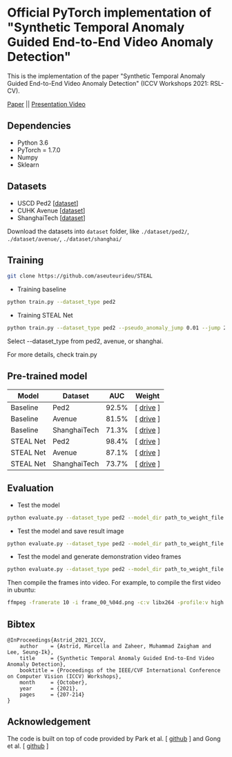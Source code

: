 # Official PyTorch implementation of "Synthetic Temporal Anomaly Guided End-to-End Video Anomaly Detection"
This is the implementation of the paper "Synthetic Temporal Anomaly Guided End-to-End Video Anomaly Detection" (ICCV Workshops 2021: RSL-CV).

[Paper](https://openaccess.thecvf.com/content/ICCV2021W/RSLCV/html/Astrid_Synthetic_Temporal_Anomaly_Guided_End-to-End_Video_Anomaly_Detection_ICCVW_2021_paper.html) || [Presentation Video](https://youtu.be/om7sY1hc3Dw)

## Dependencies
* Python 3.6
* PyTorch = 1.7.0 
* Numpy
* Sklearn

## Datasets
* USCD Ped2 [[dataset](https://drive.google.com/file/d/1GhIqtImg0xv-sx4nJiFldQ9tCbezmuob/view?usp=share_link)]
* CUHK Avenue [[dataset](https://drive.google.com/file/d/1zE1flARFJyckS8By5fOEDoFeiKHZH0Wi/view?usp=share_link)]
* ShanghaiTech [[dataset](https://drive.google.com/file/d/166MaSkFfdsxo_0ksIqr8AeWdVgk21CZ_/view?usp=share_link)]

Download the datasets into ``dataset`` folder, like ``./dataset/ped2/``, ``./dataset/avenue/``, ``./dataset/shanghai/``

## Training
```bash
git clone https://github.com/aseuteurideu/STEAL
```

* Training baseline
```bash
python train.py --dataset_type ped2
```

* Training STEAL Net
```bash
python train.py --dataset_type ped2 --pseudo_anomaly_jump 0.01 --jump 2 3 4 5
```

Select --dataset_type from ped2, avenue, or shanghai.

For more details, check train.py


## Pre-trained model

| Model           | Dataset       | AUC           | Weight        |
| -------------- | ------------- | ------------- | ------------- | 
| Baseline | Ped2          |   92.5%       | [ [drive](https://drive.google.com/file/d/1ARggGh6gh-Y-or0Kd71GlkBRllJsMyjY/view?usp=share_link) ] |
| Baseline | Avenue        |   81.5%       | [ [drive](https://drive.google.com/file/d/1Eac4macUQ2zPOf6dEOgUvXFEKdDsE1Pg/view?usp=share_link) ] |
| Baseline | ShanghaiTech  |   71.3%       | [ [drive](https://drive.google.com/file/d/15x_DSu1WP-JVNmbCor316vb4pgTHYof3/view?usp=share_link) ] |
| STEAL Net  | Ped2          |   98.4%       | [ [drive](https://drive.google.com/file/d/1ZPeOHwIF354bedcwRKms9MguU8dBkRZu/view?usp=sharing) ] |
| STEAL Net  | Avenue        |   87.1%       | [ [drive](https://drive.google.com/file/d/18qTDouBqlIqq2uz8XGfAoRSqBhTOVXjP/view?usp=sharing) ] |
| STEAL Net  | ShanghaiTech  |   73.7%       | [ [drive](https://drive.google.com/file/d/1_bqWu2qE4EyxSpN1DBKosUC6AdaUlNi-/view?usp=sharing) ] |

## Evaluation
* Test the model
```bash
python evaluate.py --dataset_type ped2 --model_dir path_to_weight_file.pth
```
* Test the model and save result image
```bash
python evaluate.py --dataset_type ped2 --model_dir path_to_weight_file.pth --img_dir folder_path_to_save_image_results
```
* Test the model and generate demonstration video frames
```bash
python evaluate.py --dataset_type ped2 --model_dir path_to_weight_file.pth --vid_dir folder_path_to_save_video_results
```
Then compile the frames into video. For example, to compile the first video in ubuntu:
```bash
ffmpeg -framerate 10 -i frame_00_%04d.png -c:v libx264 -profile:v high -crf 20 -pix_fmt yuv420p video_00.mp4
```


## Bibtex
```
@InProceedings{Astrid_2021_ICCV,
    author    = {Astrid, Marcella and Zaheer, Muhammad Zaigham and Lee, Seung-Ik},
    title     = {Synthetic Temporal Anomaly Guided End-to-End Video Anomaly Detection},
    booktitle = {Proceedings of the IEEE/CVF International Conference on Computer Vision (ICCV) Workshops},
    month     = {October},
    year      = {2021},
    pages     = {207-214}
}
```

## Acknowledgement
The code is built on top of code provided by Park et al. [ [github](https://github.com/cvlab-yonsei/MNAD) ] and Gong et al. [ [github](https://github.com/donggong1/memae-anomaly-detection) ]
